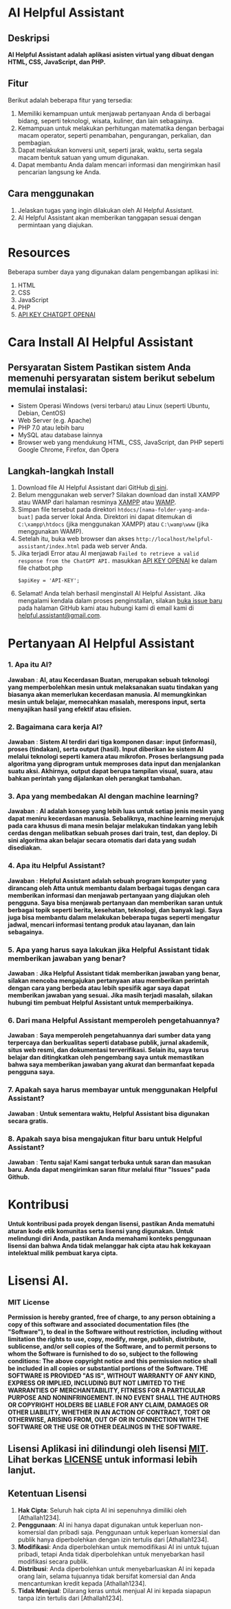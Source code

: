 # AI Helpful Assistant

## Deskripsi 
**AI Helpful Assistant adalah aplikasi asisten virtual yang dibuat dengan HTML, CSS, JavaScript, dan PHP.**

## Fitur 
Berikut adalah beberapa fitur yang tersedia:
1. Memiliki kemampuan untuk menjawab pertanyaan Anda di berbagai bidang, seperti teknologi, wisata, kuliner, dan lain sebagainya.
2. Kemampuan untuk melakukan perhitungan matematika dengan berbagai macam operator, seperti penambahan, pengurangan, perkalian, dan pembagian.
3. Dapat melakukan konversi unit, seperti jarak, waktu, serta segala macam bentuk satuan yang umum digunakan.
4. Dapat membantu Anda dalam mencari informasi dan mengirimkan hasil pencarian langsung ke Anda.

## Cara menggunakan 
1. Jelaskan tugas yang ingin dilakukan oleh AI Helpful Assistant.
2. AI Helpful Assistant akan memberikan tanggapan sesuai dengan permintaan yang diajukan.

# Resources
Beberapa sumber daya yang digunakan dalam pengembangan aplikasi ini:
1. HTML
2. CSS
3. JavaScript
4. PHP
5. [API KEY CHATGPT OPENAI](https://platform.openai.com/account/api-keys)

# Cara Install AI Helpful Assistant 
## Persyaratan Sistem Pastikan sistem Anda memenuhi persyaratan sistem berikut sebelum memulai instalasi: 
- Sistem Operasi Windows (versi terbaru) atau Linux (seperti Ubuntu, Debian, CentOS)
- Web Server (e.g. Apache)
- PHP 7.0 atau lebih baru
- MySQL atau database lainnya
- Browser web yang mendukung HTML, CSS, JavaScript, dan PHP seperti Google Chrome, Firefox, dan Opera
## Langkah-langkah Install 
1. Download file AI Helpful Assistant dari GitHub [di sini](https://github.com/Athallah1234/Helpful-Assistant/archive/refs/heads/main.zip).
2. Belum menggunakan web server? Silakan download dan install XAMPP atau WAMP dari halaman resminya [XAMPP](https://www.apachefriends.org/download.html) atau [WAMP](https://sourceforge.net/projects/wampserver/files/).
3. Simpan file tersebut pada direktori `htdocs/[nama-folder-yang-anda-buat]` pada server lokal Anda. Direktori ini dapat ditemukan di `C:\xampp\htdocs` (jika menggunakan XAMPP) atau `C:\wamp\www` (jika menggunakan WAMP).
4. Setelah itu, buka web browser dan akses `http://localhost/helpful-assistant/index.html` pada web server Anda.
5. Jika terjadi Error atau AI menjawab `Failed to retrieve a valid response from the ChatGPT API.` masukkan [API KEY OPENAI](https://platform.openai.com/account/api-keys) ke dalam file chatbot.php
   ```
   $apiKey = 'API-KEY';
   ```
7. Selamat! Anda telah berhasil menginstall AI Helpful Assistant. Jika mengalami kendala dalam proses penginstallan, silakan [buka issue baru](https://github.com/Athallah1234/Helpful-Assistant/issues) pada halaman GitHub kami atau hubungi kami di email kami di [helpful.assistant@gmail.com](mailto:helpful.assistant@gmail.com).

# Pertanyaan AI Helpful Assistant
### 1. Apa itu AI?
**Jawaban** : **AI, atau Kecerdasan Buatan, merupakan sebuah teknologi yang memperbolehkan mesin untuk melaksanakan suatu tindakan yang biasanya akan memerlukan kecerdasan manusia. AI memungkinkan mesin untuk belajar, memecahkan masalah, merespons input, serta menyajikan hasil yang efektif atau efisien.**
### 2. Bagaimana cara kerja AI?
**Jawaban** : **Sistem AI terdiri dari tiga komponen dasar: input (informasi), proses (tindakan), serta output (hasil). Input diberikan ke sistem AI melalui teknologi seperti kamera atau mikrofon. Proses berlangsung pada algoritma yang diprogram untuk memproses data input dan menjalankan suatu aksi. Akhirnya, output dapat berupa tampilan visual, suara, atau bahkan perintah yang dijalankan oleh perangkat tambahan.**
### 3. Apa yang membedakan AI dengan machine learning?
**Jawaban** : **AI adalah konsep yang lebih luas untuk setiap jenis mesin yang dapat meniru kecerdasan manusia. Sebaliknya, machine learning merujuk pada cara khusus di mana mesin belajar melakukan tindakan yang lebih cerdas dengan melibatkan sebuah proses dari train, test, dan deploy. Di sini algoritma akan belajar secara otomatis dari data yang sudah disediakan.**
### 4. Apa itu Helpful Assistant?
**Jawaban** : **Helpful Assistant adalah sebuah program komputer yang dirancang oleh Atta untuk membantu dalam berbagai tugas dengan cara memberikan informasi dan menjawab pertanyaan yang diajukan oleh pengguna. Saya bisa menjawab pertanyaan dan memberikan saran untuk berbagai topik seperti berita, kesehatan, teknologi, dan banyak lagi. Saya juga bisa membantu dalam melakukan beberapa tugas seperti mengatur jadwal, mencari informasi tentang produk atau layanan, dan lain sebagainya.**
### 5. Apa yang harus saya lakukan jika Helpful Assistant tidak memberikan jawaban yang benar?
**Jawaban** : **Jika Helpful Assistant tidak memberikan jawaban yang benar, silakan mencoba mengajukan pertanyaan atau memberikan perintah dengan cara yang berbeda atau lebih spesifik agar saya dapat memberikan jawaban yang sesuai. Jika masih terjadi masalah, silakan hubungi tim pembuat Helpful Assistant untuk memperbaikinya.**
### 6. Dari mana Helpful Assistant memperoleh pengetahuannya?
**Jawaban** : **Saya memperoleh pengetahuannya dari sumber data yang terpercaya dan berkualitas seperti database publik, jurnal akademik, situs web resmi, dan dokumentasi terverifikasi. Selain itu, saya terus belajar dan ditingkatkan oleh pengembang saya untuk memastikan bahwa saya memberikan jawaban yang akurat dan bermanfaat kepada pengguna saya.**
### 7. Apakah saya harus membayar untuk menggunakan Helpful Assistant?
**Jawaban** : **Untuk sementara waktu, Helpful Assistant bisa digunakan secara gratis.**
### 8. Apakah saya bisa mengajukan fitur baru untuk Helpful Assistant?
**Jawaban** : **Tentu saja! Kami sangat terbuka untuk saran dan masukan baru. Anda dapat mengirimkan saran fitur melalui fitur "Issues" pada Github.**

# Kontribusi
**Untuk kontribusi pada proyek dengan lisensi, pastikan Anda mematuhi aturan kode etik komunitas serta lisensi yang digunakan. Untuk melindungi diri Anda, pastikan Anda memahami konteks penggunaan lisensi dan bahwa Anda tidak melanggar hak cipta atau hak kekayaan intelektual milik pembuat karya cipta.**

# Lisensi AI. 
### MIT License
**Permission is hereby granted, free of charge, to any person obtaining a copy
of this software and associated documentation files (the "Software"), to deal
in the Software without restriction, including without limitation the rights
to use, copy, modify, merge, publish, distribute, sublicense, and/or sell
copies of the Software, and to permit persons to whom the Software is
furnished to do so, subject to the following conditions:
The above copyright notice and this permission notice shall be included in
all copies or substantial portions of the Software.
THE SOFTWARE IS PROVIDED "AS IS", WITHOUT WARRANTY OF ANY KIND, EXPRESS OR
IMPLIED, INCLUDING BUT NOT LIMITED TO THE WARRANTIES OF MERCHANTABILITY,
FITNESS FOR A PARTICULAR PURPOSE AND NONINFRINGEMENT. IN NO EVENT SHALL THE
AUTHORS OR COPYRIGHT HOLDERS BE LIABLE FOR ANY CLAIM, DAMAGES OR OTHER
LIABILITY, WHETHER IN AN ACTION OF CONTRACT, TORT OR OTHERWISE, ARISING FROM,
OUT OF OR IN CONNECTION WITH THE SOFTWARE OR THE USE OR OTHER DEALINGS IN
THE SOFTWARE.**

## Lisensi Aplikasi ini dilindungi oleh lisensi [MIT](https://opensource.org/licenses/MIT). Lihat berkas [LICENSE](https://github.com/Athallah1234/Helpful-Assistant/blob/main/LICENSE) untuk informasi lebih lanjut.
## Ketentuan Lisensi 
1. **Hak Cipta**: Seluruh hak cipta AI ini sepenuhnya dimiliki oleh [Athallah1234].
2. **Penggunaan**: AI ini hanya dapat digunakan untuk keperluan non-komersial dan pribadi saja. Penggunaan untuk keperluan komersial dan publik hanya diperbolehkan dengan izin tertulis dari [Athallah1234].
3. **Modifikasi**: Anda diperbolehkan untuk memodifikasi AI ini untuk tujuan pribadi, tetapi Anda tidak diperbolehkan untuk menyebarkan hasil modifikasi secara publik.
4. **Distribusi**: Anda diperbolehkan untuk menyebarluaskan AI ini kepada orang lain, selama tujuannya tidak bersifat komersial dan Anda mencantumkan kredit kepada [Athallah1234].
5. **Tidak Menjual**: Dilarang keras untuk menjual AI ini kepada siapapun tanpa izin tertulis dari [Athallah1234].
